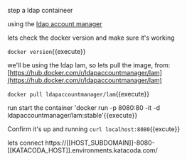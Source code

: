 step a ldap containeer

using the [ldap account manager](https://www.ldap-account-manager.org/lamcms/)

lets check the docker version and make sure it's working

`docker version`{{execute}}

we'll be using the ldap lam, so lets pull the image, from:
[https://hub.docker.com/r/ldapaccountmanager/lam](https://hub.docker.com/r/ldapaccountmanager/lam)

`docker pull ldapaccountmanager/lam`{{execute}}

run start the container
'docker run -p 8080:80 -it -d ldapaccountmanager/lam:stable'{{execute}}

Confirm it's up and running
`curl localhost:8080`{{excute}}

lets connect
https://[[HOST_SUBDOMAIN]]-8080-[[KATACODA_HOST]].environments.katacoda.com/

